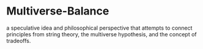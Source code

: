 # Multiverse-Balance
 a speculative idea and philosophical perspective that attempts to connect principles from string theory, the multiverse hypothesis, and the concept of tradeoffs. 
